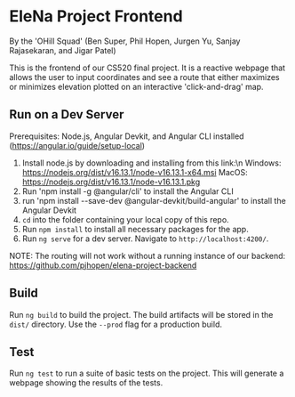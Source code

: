 # EleNa Project Frontend

By the 'OHill Squad' (Ben Super, Phil Hopen, Jurgen Yu, Sanjay Rajasekaran, and Jigar Patel)

This is the frontend of our CS520 final project. It is a reactive webpage that allows the user to input coordinates and see a route that either maximizes or minimizes elevation plotted on an interactive 'click-and-drag' map.

## Run on a Dev Server

Prerequisites: Node.js, Angular Devkit, and Angular CLI installed (https://angular.io/guide/setup-local)

1) Install node.js by downloading and installing from this link:\n
      Windows: https://nodejs.org/dist/v16.13.1/node-v16.13.1-x64.msi
      MacOS: https://nodejs.org/dist/v16.13.1/node-v16.13.1.pkg
2) Run 'npm install -g @angular/cli' to install the Angular CLI
3) run 'npm install --save-dev @angular-devkit/build-angular' to install the Angular Devkit
4) `cd` into the folder containing your local copy of this repo.
5) Run `npm install` to install all necessary packages for the app.
6) Run `ng serve` for a dev server. Navigate to `http://localhost:4200/`.

NOTE: The routing will not work without a running instance of our backend: https://github.com/pjhopen/elena-project-backend

## Build

Run `ng build` to build the project. The build artifacts will be stored in the `dist/` directory. Use the `--prod` flag for a production build.

## Test

Run `ng test` to run a suite of basic tests on the project. This will generate a webpage showing the results of the tests.
